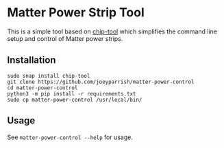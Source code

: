 # Matter Power Strip Tool

This is a simple tool based on [chip-tool][] which simplifies the command line
setup and control of Matter power strips.

[chip-tool]: https://project-chip.github.io/connectedhomeip-doc/development_controllers/chip-tool/chip_tool_guide.html


## Installation

```
sudo snap install chip-tool
git clone https://github.com/joeyparrish/matter-power-control
cd matter-power-control
python3 -m pip install -r requirements.txt
sudo cp matter-power-control /usr/local/bin/
```


## Usage

See `matter-power-control --help` for usage.
